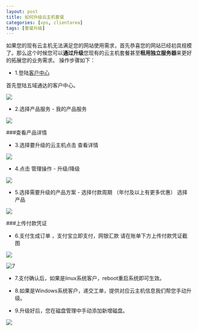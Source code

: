 ```yaml
---
layout: post
title: 如何升级云主机套餐
categories: [vps, clientarea]
tags: [套餐升级]
---
```


如果您的现有云主机无法满足您的网站使用需求，首先恭喜您的网站已经初具规模了。那么这个时候您可以**通过升级**您现有的云主机套餐甚至**租用独立服务器**来更好的拓展您的业务需求。
操作步骤如下：

* 1.登陆[客户中心](http://portal.51hosting.com)

首先登陆五域通达的客户中心。

![][1]

* 2.选择产品服务 - 我的产品服务

![][2]

###查看产品详情

* 3.选择要升级的云主机点击 查看详情

![][3]

* 4.点击 管理操作 - 升级/降级

![][4]

* 5.选择需要升级的产品方案 - 选择付款周期 （年付及以上有更多优惠） 选择产品

![][5]


###上传付款凭证

* 6.支付生成订单 ，支付宝立即支付，网银汇款 请在账单下方上传付款凭证截图

![][6]


![7](http://ww4.sinaimg.cn/large/a74e55b4jw1dz50s52yrej.jpg)

* 7.支付确认后，如果是linux系统客户，reboot重启系统即可生效。  

* 8.如果是Windows系统客户，递交工单，提供对应云主机信息我们帮您手动升级。

* 9.升级好后，您在磁盘管理中手动添加新增磁盘。

![][7]

[1]:http://ww4.sinaimg.cn/large/a74eed94jw1dz50olkp23j.jpg
[2]:http://ww4.sinaimg.cn/large/a74e55b4jw1dz50n06xtoj.jpg
[3]:http://ww2.sinaimg.cn/large/a74ecc4cjw1dz50nqlqeoj.jpg
[4]:http://ww2.sinaimg.cn/large/a74e55b4jw1dz50pa69ukj.jpg
[5]:http://ww2.sinaimg.cn/large/a74ecc4cjw1dz50po2uxaj.jpg
[6]:http://ww4.sinaimg.cn/large/a74eed94jw1dz50q6as22j.jpg
[7]:http://voga.emagineconcept.com/caicai/knowledgebase/diskcontrol.jpg